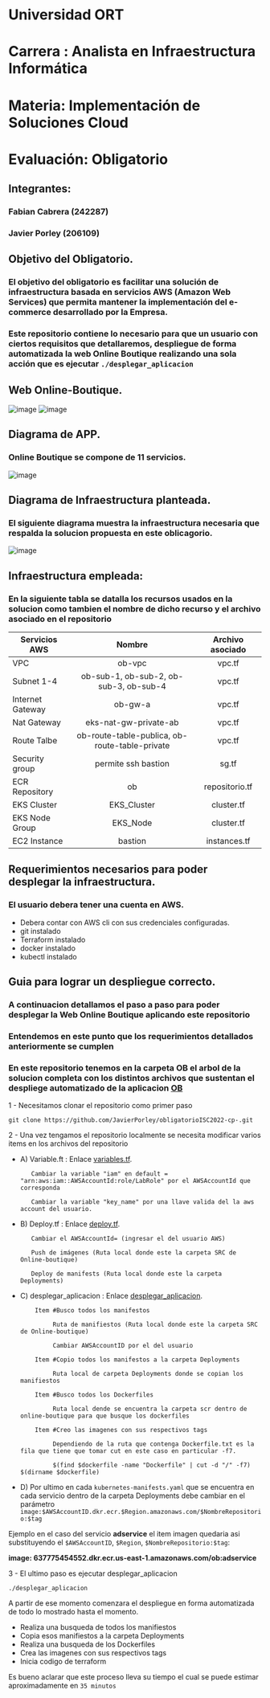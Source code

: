 # Universidad ORT
# Carrera : Analista en Infraestructura Informática
# Materia: Implementación de Soluciones Cloud
# Evaluación: Obligatorio
## Integrantes:
### Fabian Cabrera (242287)
### Javier Porley (206109)
## Objetivo del Obligatorio.
### El objetivo del obligatorio es facilitar una solución de infraestructura basada en servicios AWS (Amazon Web Services) que permita mantener la implementación del e-commerce desarrollado por la Empresa.
### Este repositorio contiene lo necesario para que un usuario con ciertos requisitos que detallaremos, despliegue de forma automatizada la web Online Boutique realizando una sola acción que es ejecutar `./desplegar_aplicacion`

## Web Online-Boutique.

![image](/OB/online-boutique/src/frontend/static/icons/Hipster_HeroLogoCyan.svg) 
![image](/img/online-boutique1.png)

## Diagrama de APP.
### Online Boutique se compone de 11 servicios.

![image](/img/DiagramaApp.png)

## Diagrama de Infraestructura planteada.
### El siguiente diagrama muestra la infraestructura necesaria que respalda la solucion propuesta en este oblicagorio.

![image](/img/ObligatorioISC.drawio.png)

## Infraestructura empleada:
### En la siguiente tabla se datalla los recursos usados en la solucion como tambien el nombre de dicho recurso y el archivo asociado en el repositorio

| Servicios AWS  |    Nombre       |   Archivo asociado   |
| ---------------|:---------------:|:--------------------:|
|       VPC      |     ob-vpc      |        vpc.tf        |
|   Subnet 1-4   | ob-sub-1, ob-sub-2, ob-sub-3, ob-sub-4 |        vpc.tf        |
|Internet Gateway|    ob-gw-a      |        vpc.tf        |
|   Nat Gateway  |  eks-nat-gw-private-ab            |        vpc.tf              |
|  Route Talbe   |ob-route-table-publica, ob-route-table-private          |   vpc.tf                   |
| Security group |      permite ssh bastion           |         sg.tf             |
| ECR Repository |      ob         |         repositorio.tf             |
|   EKS Cluster  |   EKS_Cluster   |     cluster.tf       |
| EKS Node Group |       EKS_Node          |       cluster.tf     |
|   EC2 Instance |    bastion      |     instances.tf     |

## Requerimientos necesarios para poder desplegar la infraestructura.
### El usuario debera tener una cuenta en AWS.
* Debera contar con AWS cli con sus credenciales configuradas.
* git instalado
* Terraform instalado
* docker instalado
* kubectl instalado

## Guia para lograr un despliegue correcto.
### A continuacion detallamos el paso a paso para poder desplegar la Web Online Boutique aplicando este repositorio
### Entendemos en este punto que los requerimientos detallados anteriormente se cumplen
### En este repositorio tenemos en la carpeta OB el arbol de la solucion completa con los distintos archivos que sustentan el despliege automatizado de la aplicacion [OB](/OB/)


1 - Necesitamos clonar el repositorio como primer paso

   `git clone https://github.com/JavierPorley/obligatorioISC2022-cp-.git`

2 - Una vez tengamos el repositorio localmente se necesita modificar varios items en los archivos del repositorio

   + A) Variable.ft : Enlace [variables.tf](/OB/variables.tf).
  
            Cambiar la variable "iam" en default = "arn:aws:iam::AWSAccountId:role/LabRole" por el AWSAccountId que corresponda
                    
            Cambiar la variable "key_name" por una llave valida del la aws account del usuario.
                    
   + B) Deploy.tf :	Enlace [deploy.tf](/OB/deploy.tf).
            
            Cambiar el AWSAccountId= (ingresar el del usuario AWS)

            Push de imágenes (Ruta local donde este la carpeta SRC de Online-boutique)

            Deploy de manifests (Ruta local donde este la carpeta Deployments)
                    
   + C) desplegar_aplicacion :	Enlace [desplegar_aplicacion](/OB/desplegar_aplicacion).
  
             Item #Busco todos los manifestos
               
                  Ruta de manifiestos (Ruta local donde este la carpeta SRC de Online-boutique)
                         
                  Cambiar AWSAccountID por el del usuario

             Item #Copio todos los manifestos a la carpeta Deployments
               
                  Ruta local de carpeta Deployments donde se copian los manifiestos

             Item #Busco todos los Dockerfiles

                  Ruta local dende se encuentra la carpeta scr dentro de online-boutique para que busque los dockerfiles

             Item #Creo las imagenes con sus respectivos tags

                  Dependiendo de la ruta que contenga Dockerfile.txt es la fila que tiene que tomar cut en este caso en particular -f7.
 
                  $(find $dockerfile -name "Dockerfile" | cut -d "/" -f7) $(dirname $dockerfile)
   
   + D) Por ultimo en cada `kubernetes-manifests.yaml` que se encuentra en cada servicio dentro de la carpeta Deployments debe cambiar en el parámetro `image:$AWSAccountID.dkr.ecr.$Region.amazonaws.com/$NombreRepositorio:$tag`
 
Ejemplo en el caso del servicio **adservice** el item imagen quedaria asi substituyendo el `$AWSAccountID`, `$Region`, `$NombreRepositorio:$tag`:

**image: 637775454552.dkr.ecr.us-east-1.amazonaws.com/ob:adservice**

3 - El ultimo paso es ejecutar desplegar_aplicacion

`./desplegar_aplicacion`

 A partir de ese momento comenzara el despliegue en forma automatizada de todo lo mostrado hasta el momento.
 * Realiza una busqueda de todos los manifiestos
 * Copia esos manifiestos a la carpeta Deployments
 * Realiza una busqueda de los Dockerfiles
 * Crea las imagenes con sus respectivos tags
 * Inicia codigo de terraform

 Es bueno aclarar que este proceso lleva su tiempo el cual se puede estimar aproximadamente en `35 minutos`





